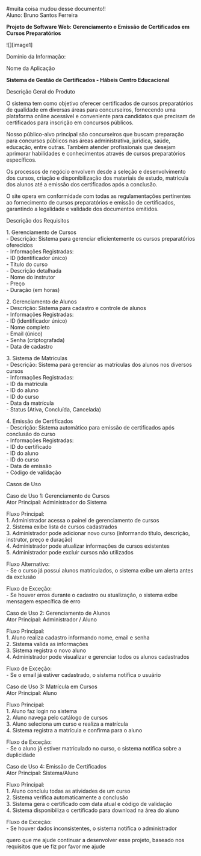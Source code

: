 #muita coisa mudou desse documento!!    
Aluno: Bruno Santos Ferreira

**Projeto de Software Web: Gerenciamento e Emissão de Certificados em Cursos Preparatórios**    

![][image1]

Domínio da Informação:

Nome da Aplicação

**Sistema de Gestão de Certificados \- Hábeis Centro Educacional** 

Descrição Geral do Produto

O sistema tem como objetivo oferecer certificados de cursos preparatórios de qualidade em diversas áreas para concurseiros, fornecendo uma plataforma online acessível e conveniente para candidatos que precisam de certificados para inscrição em concursos públicos.

Nosso público-alvo principal são concurseiros que buscam preparação para concursos públicos nas áreas administrativa, jurídica, saúde, educação, entre outras. Também atender profissionais que desejam aprimorar habilidades e conhecimentos através de cursos preparatórios específicos.

Os processos de negócio envolvem desde a seleção e desenvolvimento dos cursos, criação e disponibilização dos materiais de estudo, matrícula dos alunos até a emissão dos certificados após a conclusão.

O site opera em conformidade com todas as regulamentações pertinentes ao fornecimento de cursos preparatórios e emissão de certificados, garantindo a legalidade e validade dos documentos emitidos.

Descrição dos Requisitos

1\. Gerenciamento de Cursos  
\- Descrição: Sistema para gerenciar eficientemente os cursos preparatórios oferecidos  
\- Informações Registradas:   
  \- ID (identificador único)  
  \- Título do curso  
  \- Descrição detalhada  
  \- Nome do instrutor  
  \- Preço  
  \- Duração (em horas)

2\. Gerenciamento de Alunos  
\- Descrição: Sistema para cadastro e controle de alunos  
\- Informações Registradas:  
  \- ID (identificador único)  
  \- Nome completo  
  \- Email (único)  
  \- Senha (criptografada)  
  \- Data de cadastro

3\. Sistema de Matrículas  
\- Descrição: Sistema para gerenciar as matrículas dos alunos nos diversos cursos  
\- Informações Registradas:  
  \- ID da matrícula  
  \- ID do aluno  
  \- ID do curso  
  \- Data da matrícula  
  \- Status (Ativa, Concluída, Cancelada)

4\. Emissão de Certificados  
\- Descrição: Sistema automático para emissão de certificados após conclusão do curso  
\- Informações Registradas:  
  \- ID do certificado  
  \- ID do aluno  
  \- ID do curso  
  \- Data de emissão  
  \- Código de validação

Casos de Uso

Caso de Uso 1: Gerenciamento de Cursos  
Ator Principal: Administrador do Sistema

Fluxo Principal:   
1\. Administrador acessa o painel de gerenciamento de cursos  
2\. Sistema exibe lista de cursos cadastrados  
3\. Administrador pode adicionar novo curso (informando título, descrição, instrutor, preço e duração)  
4\. Administrador pode atualizar informações de cursos existentes  
5\. Administrador pode excluir cursos não utilizados

Fluxo Alternativo:  
\- Se o curso já possui alunos matriculados, o sistema exibe um alerta antes da exclusão

Fluxo de Exceção:  
\- Se houver erros durante o cadastro ou atualização, o sistema exibe mensagem específica de erro

Caso de Uso 2: Gerenciamento de Alunos  
Ator Principal: Administrador / Aluno

Fluxo Principal:  
1\. Aluno realiza cadastro informando nome, email e senha  
2\. Sistema valida as informações  
3\. Sistema registra o novo aluno  
4\. Administrador pode visualizar e gerenciar todos os alunos cadastrados

Fluxo de Exceção:  
\- Se o email já estiver cadastrado, o sistema notifica o usuário

Caso de Uso 3: Matrícula em Cursos  
Ator Principal: Aluno

Fluxo Principal:  
1\. Aluno faz login no sistema  
2\. Aluno navega pelo catálogo de cursos  
3\. Aluno seleciona um curso e realiza a matrícula  
4\. Sistema registra a matrícula e confirma para o aluno

Fluxo de Exceção:  
\- Se o aluno já estiver matriculado no curso, o sistema notifica sobre a duplicidade

Caso de Uso 4: Emissão de Certificados  
Ator Principal: Sistema/Aluno

Fluxo Principal:  
1\. Aluno concluiu todas as atividades de um curso  
2\. Sistema verifica automaticamente a conclusão  
3\. Sistema gera o certificado com data atual e código de validação  
4\. Sistema disponibiliza o certificado para download na área do aluno

Fluxo de Exceção:  
\- Se houver dados inconsistentes, o sistema notifica o administrador

quero que me ajude continuar a desenvolver esse projeto, baseado nos requisitos que ue fiz por favor me ajude
